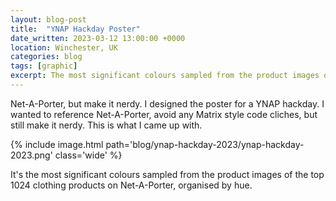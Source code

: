 ```yaml
---
layout: blog-post
title:  "YNAP Hackday Poster"
date_written: 2023-03-12 13:00:00 +0000
location: Winchester, UK
categories: blog
tags: [graphic]
excerpt: The most significant colours sampled from the product images of the top 1024 clothing products on Net-A-Porter, organised by hue.
---
```

Net-A-Porter, but make it nerdy. I designed the poster for a YNAP hackday. I wanted to reference Net-A-Porter, avoid any Matrix style code cliches, but still make it nerdy. This is what I came up with.

{% include image.html path='blog/ynap-hackday-2023/ynap-hackday-2023.png' class='wide' %}

It's the most significant colours sampled from the product images of the top 1024 clothing products on Net-A-Porter, organised by hue.